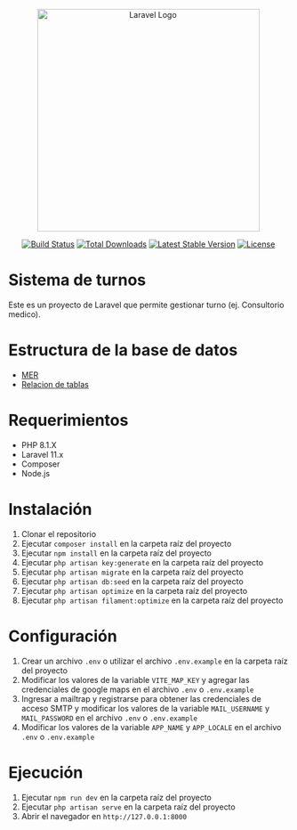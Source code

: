 <p align="center"><a href="https://laravel.com" target="_blank"><img src="https://raw.githubusercontent.com/laravel/art/master/logo-lockup/5%20SVG/2%20CMYK/1%20Full%20Color/laravel-logolockup-cmyk-red.svg" width="400" alt="Laravel Logo"></a></p>

<p align="center">
<a href="https://github.com/laravel/framework/actions"><img src="https://github.com/laravel/framework/workflows/tests/badge.svg" alt="Build Status"></a>
<a href="https://packagist.org/packages/laravel/framework"><img src="https://img.shields.io/packagist/dt/laravel/framework" alt="Total Downloads"></a>
<a href="https://packagist.org/packages/laravel/framework"><img src="https://img.shields.io/packagist/v/laravel/framework" alt="Latest Stable Version"></a>
<a href="https://packagist.org/packages/laravel/framework"><img src="https://img.shields.io/packagist/l/laravel/framework" alt="License"></a>
</p>



# Sistema de turnos

Este es un proyecto de Laravel que permite gestionar turno (ej. Consultorio medico).

# Estructura de la base de datos

 - [MER](https://app.diagrams.net/#G1yrD6PBhljJ2zj71bvgZCZ2XpK46x7VTR#%7B%22pageId%22%3A%22TMvDeZPq3Egd9Cxy8RMZ%22%7D)
 - [Relacion de tablas](https://imgur.com/a/SKiRb6u)


# Requerimientos

- PHP 8.1.X
- Laravel 11.x
- Composer
- Node.js

# Instalación

1. Clonar el repositorio
2. Ejecutar `composer install` en la carpeta raíz del proyecto
3. Ejecutar `npm install` en la carpeta raíz del proyecto
4. Ejecutar `php artisan key:generate` en la carpeta raíz del proyecto
5. Ejecutar `php artisan migrate` en la carpeta raíz del proyecto
6. Ejecutar `php artisan db:seed` en la carpeta raíz del proyecto
7. Ejecutar `php artisan optimize` en la carpeta raíz del proyecto
8. Ejecutar `php artisan filament:optimize` en la carpeta raíz del proyecto

# Configuración

1. Crear un archivo `.env` o utilizar el archivo `.env.example` en la carpeta raíz del proyecto
2. Modificar los valores de la variable `VITE_MAP_KEY` y agregar las credenciales de google maps en el archivo `.env` o `.env.example`
3. Ingresar a mailtrap y registrarse para obtener las credenciales de acceso SMTP y modificar los valores de la variable `MAIL_USERNAME` y `MAIL_PASSWORD` en el archivo `.env` o `.env.example`
4. Modificar los valores de la variable `APP_NAME` y `APP_LOCALE` en el archivo `.env` o `.env.example`


# Ejecución
1. Ejecutar `npm run dev` en la carpeta raíz del proyecto
2. Ejecutar `php artisan serve` en la carpeta raíz del proyecto
3. Abrir el navegador en `http://127.0.0.1:8000`




